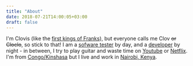 ```yaml
---
title: "About"
date: 2018-07-21T14:00:05+03:00
draft: false
---
```


I'm Clovis (like the [first kings of Franks](https://www.wikiwand.com/en/Clovis_I)), 
but everyone calls me Clov ~~or Cloclo~~, so stick to that! I am a [sofware tester](https://www.techopedia.com/definition/29845/software-tester) by day, 
and a [developer](https://www.quora.com/What-is-a-software-developer-What-do-they-do) by night - in between, I try to play guitar 
and waste time on [Youtube](https://www.youtube.com/) or [Netflix](https://www.netflix.com/). 
I'm from [Congo/Kinshasa](https://www.wikiwand.com/en/Democratic_Republic_of_the_Congo) 
but I live and work in [Nairobi, Kenya](https://www.wikiwand.com/en/Nairobi).

